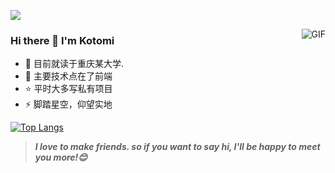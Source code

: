 <p>
  <a href="https://counter.katomegumi.net/"><img src="https://counter.katomegumi.net/get/@kotomi"></a>
</p>
<img align="right" alt="GIF" src="https://raw.githubusercontent.com/JoeyBling/JoeyBling/master/pic/pusheencode.gif" />

### Hi there 👋 I'm Kotomi

- 🌱 目前就读于重庆某大学.
- 💬 主要技术点在了前端
- ⭐ 平时大多写私有项目
- ⚡ 脚踏星空，仰望实地

[![Top Langs](https://github-readme-stats.vercel.app/api/top-langs/?username=acgtap&layout=compact)](https://github.com/anuraghazra/github-readme-stats)
<!--
**acgtap/acgtap** is a ✨ _special_ ✨ repository because its `README.md` (this file) appears on your GitHub profile.

Here are some ideas to get you started:

- 🔭 I’m currently working on ...
- 🌱 I’m currently learning ...
- 👯 I’m looking to collaborate on ...
- 🤔 I’m looking for help with ...
- 💬 Ask me about ...
- 📫 How to reach me: ...
- 😄 Pronouns: ...
- ⚡ Fun fact: ...
-->
> ***I love to make friends. so if you want to say hi, I'll be happy to meet you more!😊***

